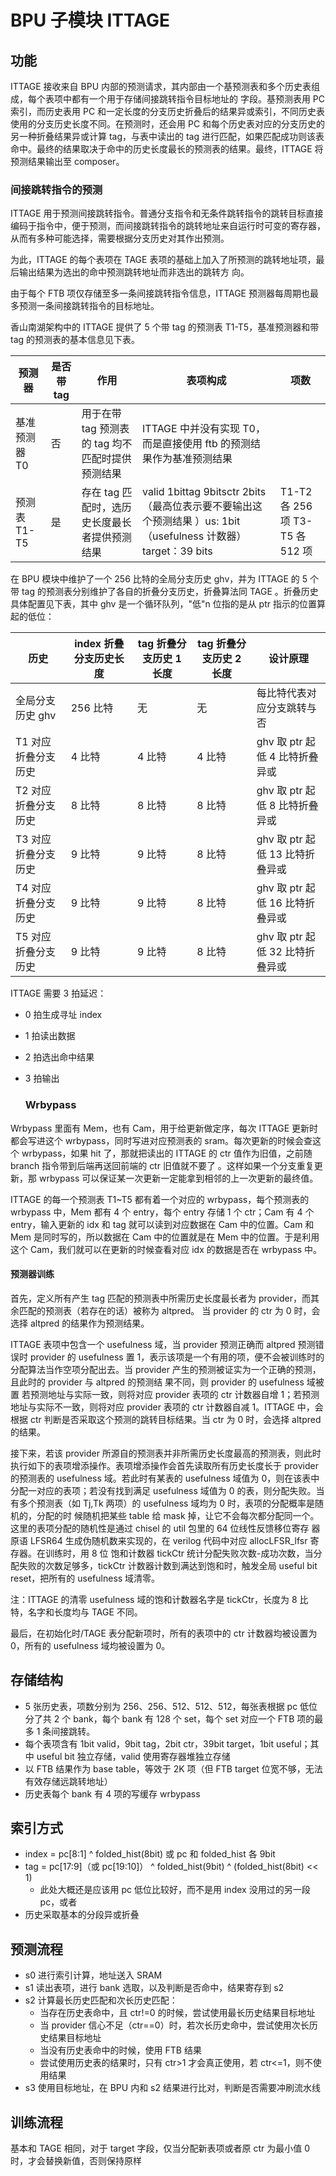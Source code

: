 # BPU 子模块 ITTAGE

## 功能

ITTAGE 接收来自 BPU 内部的预测请求，其内部由一个基预测表和多个历史表组成，每个表项中都有一个用于存储间接跳转指令目标地址的 字段。基预测表用 PC
索引，而历史表用 PC 和一定长度的分支历史折叠后的结果异或索引，不同历史表使用的分支历史长度不同。在预测时，还会用 PC
和每个历史表对应的分支历史的另一种折叠结果异或计算 tag，与表中读出的 tag
进行匹配，如果匹配成功则该表命中。最终的结果取决于命中的历史长度最长的预测表的结果。最终，ITTAGE 将预测结果输出至 composer。

### 间接跳转指令的预测

ITTAGE
用于预测间接跳转指令。普通分支指令和无条件跳转指令的跳转目标直接编码于指令中，便于预测，而间接跳转指令的跳转地址来自运行时可变的寄存器，从而有多种可能选择，需要根据分支历史对其作出预测。

为此，ITTAGE 的每个表项在 TAGE 表项的基础上加入了所预测的跳转地址项，最后输出结果为选出的命中预测跳转地址而非选出的跳转方 向。

由于每个 FTB 项仅存储至多一条间接跳转指令信息，ITTAGE 预测器每周期也最多预测一条间接跳转指令的目标地址。

香山南湖架构中的 ITTAGE 提供了 5 个带 tag 的预测表 T1-T5，基准预测器和带 tag 的预测表的基本信息见下表。

| **预测器**   | **是否带 tag** | **作用**                        | **表项构成**                                                                               | **项数**                      |
| --------- | ----------- | ----------------------------- | -------------------------------------------------------------------------------------- | --------------------------- |
| 基准预测器 T0  | 否           | 用于在带 tag 预测表的 tag 均不匹配时提供预测结果 | ITTAGE 中并没有实现 T0，而是直接使用 ftb 的预测结果作为基准预测结果                                              |                             |
| 预测表 T1-T5 | 是           | 存在 tag 匹配时，选历史长度最长者提供预测结果     | valid 1bittag 9bitsctr 2bits（最高位表示要不要输出这 个预测结果 ）us: 1bit（usefulness 计数器）target：39 bits | T1-T2 各 256 项 T3-T5 各 512 项 |

在 BPU 模块中维护了一个 256 比特的全局分支历史 ghv，并为 ITTAGE 的 5 个带 tag 的预测表分别维护了各自的折叠分支历史，折叠算法同
TAGE 。折叠历史具体配置见下表，其中 ghv 是一个循环队列，"低"n 位指的是从 ptr 指示的位置算起的低位：

| **历史**      | **index 折叠分支历史长度** | **tag 折叠分支历史 1 长度** | **tag 折叠分支历史 2 长度** | **设计原理**               |
| ----------- | ------------------ | ------------------- | ------------------- | ---------------------- |
| 全局分支历史 ghv  | 256 比特             | 无                   | 无                   | 每比特代表对应分支跳转与否          |
| T1 对应折叠分支历史 | 4 比特               | 4 比特                | 4 比特                | ghv 取 ptr 起低 4 比特折叠异或  |
| T2 对应折叠分支历史 | 8 比特               | 8 比特                | 8 比特                | ghv 取 ptr 起低 8 比特折叠异或  |
| T3 对应折叠分支历史 | 9 比特               | 9 比特                | 8 比特                | ghv 取 ptr 起低 13 比特折叠异或 |
| T4 对应折叠分支历史 | 9 比特               | 9 比特                | 8 比特                | ghv 取 ptr 起低 16 比特折叠异或 |
| T5 对应折叠分支历史 | 9 比特               | 9 比特                | 8 比特                | ghv 取 ptr 起低 32 比特折叠异或 |

ITTAGE 需要 3 拍延迟：

* 0 拍生成寻址 index
* 1 拍读出数据
* 2 拍选出命中结果
* 3 拍输出

  ### Wrbypass

Wrbypass 里面有 Mem，也有 Cam，用于给更新做定序，每次 ITTAGE 更新时都会写进这个 wrbypass，同时写进对应预测表的
sram。每次更新的时候会查这个 wrbypass，如果 hit 了，那就把读出的 ITTAGE 的 ctr 值作为旧值，之前随 branch
指令带到后端再送回前端的 ctr 旧值就不要了 。这样如果一个分支重复更新，那 wrbypass 可以保证某一次更新一定能拿到相邻的上一次更新的最终值。

ITTAGE 的每一个预测表 T1~T5 都有着一个对应的 wrbypass，每个预测表的 wrbypass 中，Mem 都有 4 个 entry，每个
entry 存储 1 个 ctr；Cam 有 4 个 entry，输入更新的 idx 和 tag 就可以读到对应数据在 Cam 中的位置。Cam 和 Mem
是同时写的，所以数据在 Cam 中的位置就是在 Mem 中的位置。于是利用这个 Cam，我们就可以在更新的时候查看对应 idx 的数据是否在 wrbypass
中。

#### 预测器训练

首先，定义所有产生 tag 匹配的预测表中所需历史长度最长者为 provider，而其余匹配的预测表（若存在的话）被称为 altpred。 当 provider
的 ctr 为 0 时，会选择 altpred 的结果作为预测结果。

ITTAGE 表项中包含一个 usefulness 域，当 provider 预测正确而 altpred 预测错误时 provider 的 usefulness
置 1，表示该项是一个有用的项，便不会被训练时的分配算法当作空项分配出去。当 provider 产生的预测被证实为一个正确的预测，且此时的 provider 与
altpred 的预测结 果不同，则 provider 的 usefulness 域被置 若预测地址与实际一致，则将对应 provider 表项的 ctr
计数器自增 1；若预测地址与实际不一致，则将对应 provider 表项的 ctr 计数器自减 1。ITTAGE 中，会根据 ctr
判断是否采取这个预测的跳转目标结果。当 ctr 为 0 时，会选择 altpred 的结果。

接下来，若该 provider 所源自的预测表并非所需历史长度最高的预测表，则此时执行如下的表项增添操作。表项增添操作会首先读取所有历史长度长于
provider 的预测表的 usefulness 域。若此时有某表的 usefulness 域值为 0，则在该表中分配一对应的表项；若没有找到满足
usefulness 域值为 0 的表，则分配失败。当有多个预测表（如 Tj,Tk 两项）的 usefulness 域均为 0
时，表项的分配概率是随机的，分配的时 候随机把某些 table 给 mask 掉，让它不会每次都分配同一个。这里的表项分配的随机性是通过 chisel 的
util 包里的 64 位线性反馈移位寄存 器原语 LFSR64 生成伪随机数来实现的，在 verilog 代码中对应 allocLFSR_lfsr
寄存器。在训练时，用 8 位 饱和计数器 tickCtr 统计分配失败次数-成功次数，当分配失败的次数足够多，tickCtr 计数器计数到满达到饱和时，触发全局
useful bit reset，把所有的 usefulness 域清零。

注：ITTAGE 的清零 usefulness 域的饱和计数器名字是 tickCtr，长度为 8 比特，名字和长度均与 TAGE 不同。

最后，在初始化时/TAGE 表分配新项时，所有的表项中的 ctr 计数器均被设置为 0，所有的 usefulness 域均被设置为 0。

## 存储结构

* 5 张历史表，项数分别为 256、256、512、512、512，每张表根据 pc 低位分了共 2 个 bank，每个 bank 有 128 个
  set，每个 set 对应一个 FTB 项的最多 1 条间接跳转。
* 每个表项含有 1bit valid，9bit tag，2bit ctr，39bit target，1bit useful；其中 useful bit
  独立存储，valid 使用寄存器堆独立存储
* 以 FTB 结果作为 base table，等效于 2K 项（但 FTB target 位宽不够，无法有效存储远跳转地址）
* 历史表每个 bank 有 4 项的写缓存 wrbypass

## 索引方式

* index = pc[8:1] ^ folded_hist(8bit) 或 pc 和 folded_hist 各 9bit
* tag = pc[17:9]（或 pc[19:10]） ^ folded_hist(9bit) ^ (folded_hist(8bit) << 1)
  * 此处大概还是应该用 pc 低位比较好，而不是用 index 没用过的另一段 pc，或者
* 历史采取基本的分段异或折叠

## 预测流程

* s0 进行索引计算，地址送入 SRAM
* s1 读出表项，进行 bank 选取，以及判断是否命中，结果寄存到 s2
* s2 计算最长历史匹配和次长历史匹配：
  * 当存在历史表命中，且 ctr!=0 的时候，尝试使用最长历史结果目标地址
  * 当 provider 信心不足（ctr==0）时，若次长历史命中，尝试使用次长历史结果目标地址
  * 当没有历史表命中的时候，使用 FTB 结果
  * 尝试使用历史表的结果时，只有 ctr>1 才会真正使用，若 ctr<=1，则不使用结果
* s3 使用目标地址，在 BPU 内和 s2 结果进行比对，判断是否需要冲刷流水线

## 训练流程

基本和 TAGE 相同，对于 target 字段，仅当分配新表项或者原 ctr 为最小值 0 时，才会替换新值，否则保持原样
